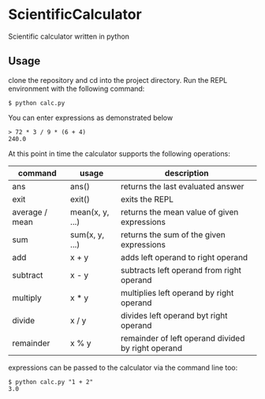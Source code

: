 # ScientificCalculator
Scientific calculator written in python

## Usage
clone the repository and cd into the project directory.
Run the REPL environment with the following command:

```
$ python calc.py
```

You can enter expressions as demonstrated below

```
> 72 * 3 / 9 * (6 + 4)
240.0
```

At this point in time the calculator supports the following operations:

| command | usage | description
|---|---|---|
| ans | ans() | returns the last evaluated answer
| exit | exit() | exits the REPL
| average / mean | mean(x, y, ...) | returns the mean value of given expressions
| sum | sum(x, y, ...) | returns the sum of the given expressions
| add | x + y | adds left operand to right operand
| subtract | x - y | subtracts left operand from right operand
| multiply | x * y | multiplies left operand by right operand
| divide | x / y | divides left operand byt right operand
| remainder | x % y | remainder of left operand divided by right operand

expressions can be passed to the calculator via the command line too:

```
$ python calc.py "1 + 2"
3.0
```